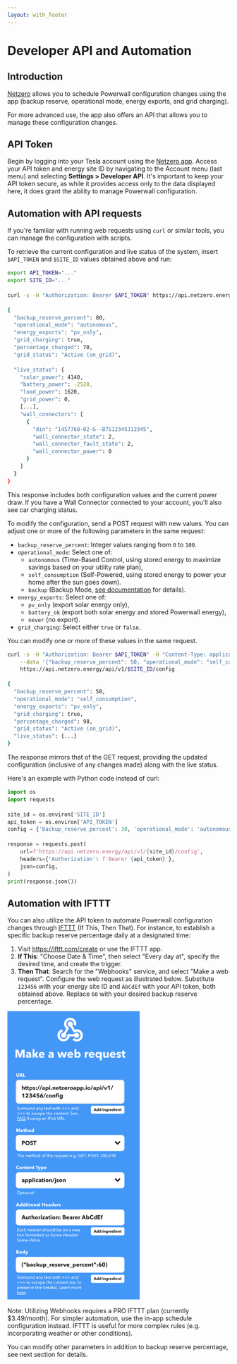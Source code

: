 ```yaml
---
layout: with_footer
---
```


# Developer API and Automation

## Introduction

[Netzero](https://www.netzero.energy) allows you to schedule Powerwall
configuration changes using the app (backup reserve, operational mode, energy exports, and grid
charging).

For more advanced use, the app also offers an API that allows you to manage these configuration changes.


## API Token

Begin by logging into your Tesla account using the [Netzero app](https://www.netzero.energy). Access your
API token and energy site ID by navigating to the Account menu (last menu) and selecting
**Settings > Developer API**. It's important to keep your API token secure, as while it provides access only
to the data displayed here, it does grant the ability to manage Powerwall configuration.


## Automation with API requests

If you're familiar with running web requests using `curl` or similar tools, you can manage the
configuration with scripts.

To retrieve the current configuration and live status of the system, insert `$API_TOKEN` and `$SITE_ID` values obtained above and run:

```bash
export API_TOKEN="..."
export SITE_ID="..."

curl -s -H "Authorization: Bearer $API_TOKEN" https://api.netzero.energy/api/v1/$SITE_ID/config

{
  "backup_reserve_percent": 80,
  "operational_mode": "autonomous",
  "energy_exports": "pv_only",
  "grid_charging": true,
  "percentage_charged": 70,
  "grid_status": "Active (on_grid)",

  "live_status": {
    "solar_power": 4140,
    "battery_power": -2520,
    "load_power": 1620,
    "grid_power": 0,
    [...],
    "wall_connectors": [
      {
        "din": "1457768-02-G--B7S12345J12345",
        "wall_connector_state": 2,
        "wall_connector_fault_state": 2,
        "wall_connector_power": 0
      }
    ]
  }
}
```

This response includes both configuration values and the current power draw. If you have a Wall Connector connected to your account, you'll also
see car charging status.

To modify the configuration, send a POST request with new values. You can adjust one or more of the following parameters in the same request:

- `backup_reserve_percent`: Integer values ranging from `0` to `100`.
- `operational_mode`: Select one of:
  - `autonomous` (Time-Based Control, using stored energy to maximize savings based on your utility rate plan),
  - `self_consumption` (Self-Powered, using stored energy to power your home after the sun goes down).
  - `backup` (Backup Mode, [see documentation](https://docs.netzero.energy/docs/tesla/BackupMode) for details).
- `energy_exports`: Select one of:
  - `pv_only` (export solar energy only),
  - `battery_ok` (export both solar energy and stored Powerwall energy),
  - `never` (no export).
- `grid_charging`: Select either `true` or `false`.

You can modify one or more of these values in the same request.

```bash
curl -s -H "Authorization: Bearer $API_TOKEN" -H "Content-Type: application/json" \
    --data '{"backup_reserve_percent": 50, "operational_mode": "self_consumption"}' \
    https://api.netzero.energy/api/v1/$SITE_ID/config

{
  "backup_reserve_percent": 50,
  "operational_mode": "self_consumption",
  "energy_exports": "pv_only",
  "grid_charging": true,
  "percentage_charged": 98,
  "grid_status": "Active (on_grid)",
  "live_status": {...}
}
```

The response mirrors that of the GET request, providing the updated configuration (inclusive of any changes made) along with the live status.

Here's an example with Python code instead of curl:

```python
import os
import requests

site_id = os.environ['SITE_ID']
api_token = os.environ['API_TOKEN']
config = {'backup_reserve_percent': 30, 'operational_mode': 'autonomous'}

response = requests.post(
    url=f'https://api.netzero.energy/api/v1/{site_id}/config',
    headers={'Authorization': f'Bearer {api_token}'},
    json=config,
)
print(response.json())
```


## Automation with IFTTT

You can also utilize the API token to automate Powerwall configuration changes through [IFTTT](https://ifttt.com/) (If This, Then That).
For instance, to establish a specific backup reserve percentage daily at a designated time:

1. Visit https://ifttt.com/create or use the IFTTT app.
2. **If This**: "Choose Date & Time", then select "Every day at", specify the desired time, and create the trigger.
3. **Then That**: Search for the "Webhooks" service, and select "Make a web request". Configure the web request as illustrated below.
Substitute `123456` with your energy site ID and `AbCdEf` with your API token, both obtained above. Replace `60` with your desired
backup reserve percentage.

<img src="ifttt.png" width="300" alt="IFTTT" />

Note: Utilizing Webhooks requires a PRO IFTTT plan (currently $3.49/month). For simpler automation, use the in-app
schedule configuration instead. IFTTT is useful for more complex rules (e.g. incorporating weather or other conditions).

You can modify other parameters in addition to backup reserve percentage, see next section for details.
